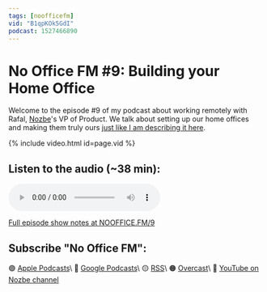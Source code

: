 ```yaml
---
tags: [noofficefm]
vid: "B1qpKOk5GdI"
podcast: 1527466890
---
```


# No Office FM #9: Building your Home Office

Welcome to the episode #9 of my podcast about working remotely with Rafal, [Nozbe][n]'s VP of Product. We talk about setting up our home offices and making them truly ours [just like I am describing it here](/office).

{% include video.html id=page.vid %}

<!--More-->

## Listen to the audio (~38 min):

<audio controls>
<source src="https://media.transistor.fm/2c361303/916dc244.mp3" type="audio/mpeg">
</audio>



[Full episode show notes at NOOFFICE.FM/9](https://nooffice.fm/9)

## Subscribe "No Office FM":

🟣 [Apple Podcasts](https://podcasts.apple.com/podcast/no-office/id1527466890)\\
🔵 [Google Podcasts](https://podcasts.google.com/feed/aHR0cHM6Ly9mZWVkcy50cmFuc2lzdG9yLmZtL25vb2ZmaWNl)\\
🟡 [RSS](https://nozbe.com/nooffice.rss)\\
🟠 [Overcast](https://overcast.fm/itunes1527466890/no-office)\\
🔴 [YouTube on Nozbe channel](https://youtube.com/NozbeCom)

<!--podcast: 1527466890-->

[n]: https://nozbe.com/?a=mike
[np]: https://nozbe.com/personal/?a=mike